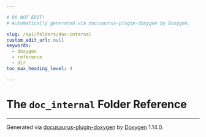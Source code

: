 ```yaml
---

# DO NOT EDIT!
# Automatically generated via docusaurus-plugin-doxygen by Doxygen.

slug: /api/folders/doc-internal
custom_edit_url: null
keywords:
  - doxygen
  - reference
  - dir
toc_max_heading_level: 4

---
```


<div class="doxyPage">

# The `doc_internal` Folder Reference




<hr/>

<p class="doxyGeneratedBy">Generated via <a href="https://github.com/xpack/docusaurus-plugin-doxygen">docusaurus-plugin-doxygen</a> by <a href="https://www.doxygen.nl">Doxygen</a> 1.14.0.</p>

</div>
